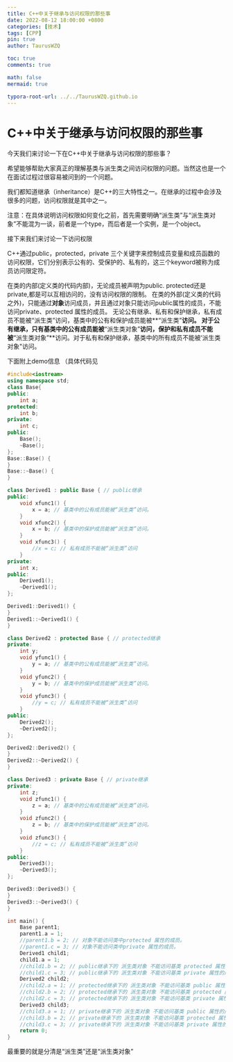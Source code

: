 ```yaml
---
title: C++中关于继承与访问权限的那些事
date: 2022-08-12 18:00:00 +0800
categories: [技术]
tags: [CPP]
pin: true
author: TaurusWZQ

toc: true
comments: true

math: false
mermaid: true

typora-root-url: ../../TaurusWZQ.github.io
---
```


# C++中关于继承与访问权限的那些事



今天我们来讨论一下在C++中关于继承与访问权限的那些事？



希望能够帮助大家真正的理解基类与派生类之间访问权限的问题。当然这也是一个在面试过程过很容易被问到的一个问题。

我们都知道继承（inheritance）是C++的三大特性之一。在继承的过程中会涉及很多的问题，访问权限就是其中之一。

注意：在具体说明访问权限如何变化之前，首先需要明确“派生类”与“派生类对象”不能混为一谈，前者是一个type，而后者是一个实例，是一个object。



接下来我们来讨论一下访问权限

C++通过public，protected，private 三个关键字来控制成员变量和成员函数的访问权限，它们分别表示公有的、受保护的、私有的，这三个keyword被称为成员访问限定符。

在类的内部(定义类的代码内部)，无论成员被声明为public. protected还是private,都是可以互相访问的，没有访问权限的限制。
在类的外部(定义类的代码之外)，只能通过**对象**访问成员，并且通过对象只能访问public属性的成员，不能访问private、protected 属性的成员。
无论公有继承、私有和保护继承，私有成员不能被“派生类”访问，基类中的公有和保护成员能被**“派生类”**访问。
对于公有继承，只有基类中的公有成员能被**“派生类对象”**访问，保护和私有成员不能被**“派生类对象”**访问。对于私有和保护继承，基类中的所有成员不能被‘派生类对象"访问。



下面附上demo信息 （具体代码见

```c++
#include<iostream>
using namespace std;
class Base{
public:
    int a;
protected:
    int b; 
private:
    int c;
public:
    Base();
    ~Base();
};
Base::Base() {
}
Base::~Base() {
}

class Derived1 : public Base { // public继承
public:
    void xfunc1() {
        x = a; // 基类中的公有成员能被“派生类”访问。
    }
    void xfunc2() {
        x = b; // 基类中的保护成员能被“派生类”访问。
    }
    void xfunc3() {
        //x = c; // 私有成员不能被“派生类”访问
    }
private:
    int x;
public:
    Derived1();
    ~Derived1();
};

Derived1::Derived1() {
}
Derived1::~Derived1() {
}

class Derived2 : protected Base { // protected继承
private:
    int y;
    void yfunc1() {
        y = a; // 基类中的公有成员能被“派生类”访问。
    }
    void yfunc2() {
        y = b; // 基类中的保护成员能被“派生类”访问。
    }
    void yfunc3() {
        //y = c; // 私有成员不能被“派生类”访问
    }
public:
    Derived2();
    ~Derived2();
};

Derived2::Derived2() {
}
Derived2::~Derived2() {
}

class Derived3 : private Base { // private继承
private:
    int z;
    void zfunc1() {
        z = a; // 基类中的公有成员能被“派生类”访问。
    }
    void zfunc2() {
        z = b; // 基类中的保护成员能被“派生类”访问。
    }
    void zfunc3() {
        //z = c; // 私有成员不能被“派生类”访问
    }
public:
    Derived3();
    ~Derived3();
};

Derived3::Derived3() {
}
Derived3::~Derived3() {
}

int main() {
    Base parent1;
    parent1.a = 1;
    //parent1.b = 2; // 对象不能访问类中protected 属性的成员。
    //parent1.c = 3; // 对象不能访问类中private 属性的成员。
    Derived1 child1;
    child1.a = 1;
    //child1.b = 2; // public继承下的 派生类对象 不能访问基类 protected 属性的成员
    //child1.c = 3; // public继承下的 派生类对象 不能访问基类 private 属性的成员
    Derived2 child2;
    //child2.a = 1; // protected继承下的 派生类对象 不能访问基类 public 属性的成员
    //child2.b = 2; // protected继承下的 派生类对象 不能访问基类 protected 属性的成员
    //child2.c = 3; // protected继承下的 派生类对象 不能访问基类 private 属性的成员
    Derived3 child3;
    //child3.a = 1; // private继承下的 派生类对象 不能访问基类 public 属性的成员
    //child3.b = 2; // private继承下的 派生类对象 不能访问基类 protected 属性的成员
    //child3.c = 3; // private继承下的 派生类对象 不能访问基类 private 属性的成员
    return 0;
}
```



最重要的就是分清是“派生类”还是“派生类对象”
